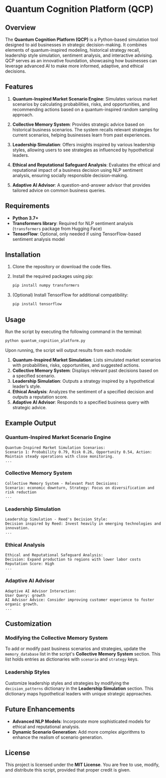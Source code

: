 
# Quantum Cognition Platform (QCP) 

## Overview

The **Quantum Cognition Platform (QCP)** is a Python-based simulation tool designed to aid businesses in strategic decision-making. It combines elements of quantum-inspired modeling, historical strategy recall, leadership style simulation, sentiment analysis, and interactive advising. QCP serves as an innovative foundation, showcasing how businesses can leverage advanced AI to make more informed, adaptive, and ethical decisions.

## Features

1. **Quantum-Inspired Market Scenario Engine**: Simulates various market scenarios by calculating probabilities, risks, and opportunities, and recommending actions based on a quantum-inspired random sampling approach.

2. **Collective Memory System**: Provides strategic advice based on historical business scenarios. The system recalls relevant strategies for current scenarios, helping businesses learn from past experiences.

3. **Leadership Simulation**: Offers insights inspired by various leadership styles, allowing users to see strategies as influenced by hypothetical leaders.

4. **Ethical and Reputational Safeguard Analysis**: Evaluates the ethical and reputational impact of a business decision using NLP sentiment analysis, ensuring socially responsible decision-making.

5. **Adaptive AI Advisor**: A question-and-answer advisor that provides tailored advice on common business queries.

## Requirements

- **Python 3.7+**
- **Transformers library**: Required for NLP sentiment analysis (`transformers` package from Hugging Face)
- **TensorFlow**: Optional, only needed if using TensorFlow-based sentiment analysis model

## Installation

1. Clone the repository or download the code files.
2. Install the required packages using pip:

   ```bash
   pip install numpy transformers
   ```

3. (Optional) Install TensorFlow for additional compatibility:

   ```bash
   pip install tensorflow
   ```

## Usage

Run the script by executing the following command in the terminal:

```bash
python quantum_cognition_platform.py
```

Upon running, the script will output results from each module:

1. **Quantum-Inspired Market Simulation**: Lists simulated market scenarios with probabilities, risks, opportunities, and suggested actions.
2. **Collective Memory System**: Displays relevant past decisions based on a specified scenario.
3. **Leadership Simulation**: Outputs a strategy inspired by a hypothetical leader’s style.
4. **Ethical Analysis**: Analyzes the sentiment of a specified decision and outputs a reputation score.
5. **Adaptive AI Advisor**: Responds to a specified business query with strategic advice.

## Example Output

### Quantum-Inspired Market Scenario Engine
```plaintext
Quantum-Inspired Market Simulation Scenarios:
Scenario 1: Probability 0.79, Risk 0.26, Opportunity 0.54, Action: Maintain steady operations with close monitoring.
...
```

### Collective Memory System
```plaintext
Collective Memory System - Relevant Past Decisions:
Scenario: economic downturn, Strategy: Focus on diversification and risk reduction
...
```

### Leadership Simulation
```plaintext
Leadership Simulation - Reed's Decision Style:
Decision inspired by Reed: Invest heavily in emerging technologies and innovation.
...
```

### Ethical Analysis
```plaintext
Ethical and Reputational Safeguard Analysis:
Decision: Expand production to regions with lower labor costs
Reputation Score: High
...
```

### Adaptive AI Advisor
```plaintext
Adaptive AI Advisor Interaction:
User Query: growth
AI Advisor Advice: Consider improving customer experience to foster organic growth.
...
```

## Customization

### Modifying the Collective Memory System
To add or modify past business scenarios and strategies, update the `memory_database` list in the script's **Collective Memory System** section. This list holds entries as dictionaries with `scenario` and `strategy` keys.

### Leadership Styles
Customize leadership styles and strategies by modifying the `decision_patterns` dictionary in the **Leadership Simulation** section. This dictionary maps hypothetical leaders with unique strategic approaches.

## Future Enhancements

- **Advanced NLP Models**: Incorporate more sophisticated models for ethical and reputational analysis.
- **Dynamic Scenario Generation**: Add more complex algorithms to enhance the realism of scenario generation.

## License

This project is licensed under the **MIT License**. You are free to use, modify, and distribute this script, provided that proper credit is given.

